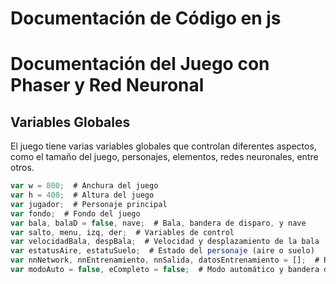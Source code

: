 # Documentación de Código en js
# Documentación del Juego con Phaser y Red Neuronal

## Variables Globales
El juego tiene varias variables globales que controlan diferentes aspectos, como el tamaño del juego, personajes, elementos, redes neuronales, entre otros.

```javascript
var w = 800;  # Anchura del juego
var h = 400;  # Altura del juego
var jugador;  # Personaje principal
var fondo;  # Fondo del juego
var bala, balaD = false, nave;  # Bala, bandera de disparo, y nave
var salto, menu, izq, der;  # Variables de control
var velocidadBala, despBala;  # Velocidad y desplazamiento de la bala
var estatusAire, estatuSuelo;  # Estado del personaje (aire o suelo)
var nnNetwork, nnEntrenamiento, nnSalida, datosEntrenamiento = [];  # Red neuronal y datos de entrenamiento
var modoAuto = false, eCompleto = false;  # Modo automático y bandera de entrenamiento completo
